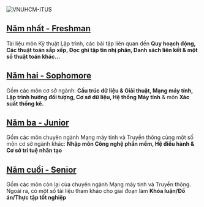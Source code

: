 ![VNUHCM-ITUS](/img/favicon/logo_khtn_remake_1.svg)

## [Năm nhất - Freshman](https://github.com/anthony2708/anthony2708/tree/main/VNUHCM_ITUS/Freshman)

Tài liệu môn Kỹ thuật Lập trình, các bài tập liên quan đến **Quy hoạch động, Các thuật toán sắp xếp, Đọc ghi tập tin nhị phân, Danh sách liên kết &amp; một số thuật toán khác...**

## [Năm hai - Sophomore](https://github.com/anthony2708/anthony2708/tree/main/VNUHCM_ITUS/Sophomore)

Gồm các môn cơ sở ngành: **Cấu trúc dữ liệu &amp; Giải thuật, Mạng máy tính, Lập trình hướng đối tượng, Cơ sở dữ liệu, Hệ thống Máy tính** &amp; môn <b>Xác suất thống kê.</b>

## [Năm ba - Junior](https://github.com/anthony2708/anthony2708/tree/main/VNUHCM_ITUS/Junior)

Gồm các môn chuyên ngành Mạng máy tính và Truyền thông cùng một số môn cơ sở ngành khác: **Nhập môn Công nghệ phần mềm, Hệ điều hành &amp; Cơ sở trí tuệ nhân tạo**

## [Năm cuối - Senior](https://github.com/anthony2708/anthony2708/tree/main/VNUHCM_ITUS/Senior)

Gồm các môn còn lại của chuyên ngành Mạng máy tính và Truyền thông. Ngoài ra, có một số tài liệu tham khảo cho giai đoạn làm **Khóa luận/Đồ án/Thực tập tốt nghiệp**
